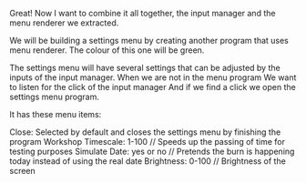 Great! Now I want to combine it all together, the input manager and the menu renderer we extracted.

We will be building a settings menu by creating another program that uses menu renderer. The colour of this one will be green. 

The settings menu will have several settings that can be adjusted by the inputs of the input manager. When we are not in the menu program We want to listen for the click of the input manager And if we find a click we open the settings menu program.

It has these menu items:

Close: Selected by default and closes the settings menu by finishing the program
Workshop Timescale: 1-100 // Speeds up the passing of time for testing purposes
Simulate Date: yes or no // Pretends the burn is happening today instead of using the real date
Brightness: 0-100 // Brightness of the screen

